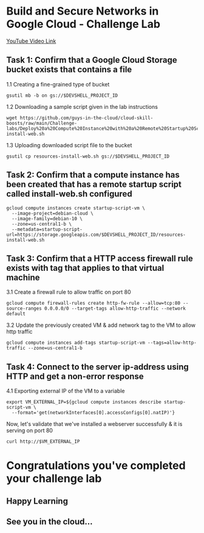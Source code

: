 # Build and Secure Networks in Google Cloud - Challenge Lab

[YouTube Video Link](https://youtu.be/ZdZ3SiarZrs)

## Task 1: Confirm that a Google Cloud Storage bucket exists that contains a file

1.1 Creating a fine-grained type of bucket
```
gsutil mb -b on gs://$DEVSHELL_PROJECT_ID
```
1.2 Downloading a sample script given in the lab instructions
```
wget https://github.com/guys-in-the-cloud/cloud-skill-boosts/raw/main/Challenge-labs/Deploy%20a%20Compute%20Instance%20with%20a%20Remote%20Startup%20Script/resources-install-web.sh
```
1.3 Uploading downloaded script file to the bucket
```
gsutil cp resources-install-web.sh gs://$DEVSHELL_PROJECT_ID
```
## Task 2: Confirm that a compute instance has been created that has a remote startup script called install-web.sh configured
```
gcloud compute instances create startup-script-vm \
  --image-project=debian-cloud \
  --image-family=debian-10 \
  --zone=us-central1-b \
  --metadata=startup-script-url=https://storage.googleapis.com/$DEVSHELL_PROJECT_ID/resources-install-web.sh
```

## Task 3: Confirm that a HTTP access firewall rule exists with tag that applies to that virtual machine

3.1 Create a firewall rule to allow traffic on port 80
```
gcloud compute firewall-rules create http-fw-rule --allow=tcp:80 --source-ranges 0.0.0.0/0 --target-tags allow-http-traffic --network default
```
3.2 Update the previously created VM & add network tag to the VM to allow http traffic
```
gcloud compute instances add-tags startup-script-vm --tags=allow-http-traffic --zone=us-central1-b
```
## Task 4: Connect to the server ip-address using HTTP and get a non-error response

4.1 Exporting external IP of the VM to a variable
```
export VM_EXTERNAL_IP=${gcloud compute instances describe startup-script-vm \
  --format='get(networkInterfaces[0].accessConfigs[0].natIP)'}
```
Now, let's validate that we've installed a webserver successfully & it is serving on port 80
```
curl http://$VM_EXTERNAL_IP
```

# Congratulations you've completed your challenge lab
## Happy Learning
## See you in the cloud...
